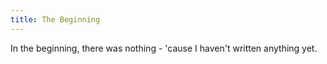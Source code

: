 ```yaml
---
title: The Beginning
---
```


In the beginning, there was nothing - 'cause I haven't written anything yet.
